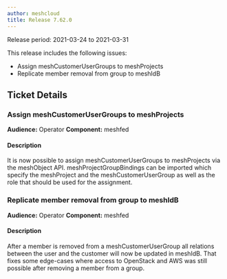 ```yaml
---
author: meshcloud
title: Release 7.62.0
---
```


Release period: 2021-03-24 to 2021-03-31

This release includes the following issues:
* Assign meshCustomerUserGroups to meshProjects
* Replicate member removal from group to meshIdB
<!--truncate-->

## Ticket Details
### Assign meshCustomerUserGroups to meshProjects
**Audience:** Operator
**Component:** meshfed


#### Description
It is now possible to assign meshCustomerUserGroups to meshProjects
via the meshObject API. meshProjectGroupBindings can be imported which
specify the meshProject and the meshCustomerUserGroup as well as the
role that should be used for the assignment.

### Replicate member removal from group to meshIdB
**Audience:** Operator
**Component:** meshfed


#### Description
After a member is removed from a meshCustomerUserGroup all relations between the user and the customer will now be updated in meshIdB. That fixes some edge-cases where access to OpenStack and AWS was still possible after removing a member from a group.

